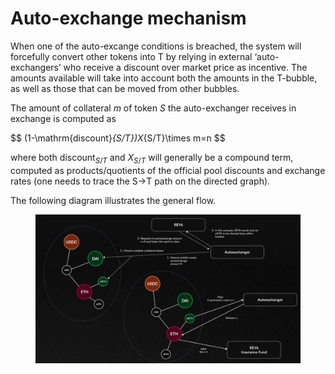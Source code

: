 # Auto-exchange mechanism

When one of the auto-excange conditions is breached, the system will forcefully convert other tokens into T by relying in external ‘auto-exchangers’ who receive a discount over market price as incentive. The amounts available will take into account both the amounts in the T-bubble, as well as those that can be moved from other bubbles.

The amount of collateral $m$ of token $S$ the auto-exchanger receives in exchange is computed as

\$$ (1-\mathrm{discount}_{S/T})X_{S/T}\times m=n \$$

where both $\mathrm{discount}_{S/T}$ and $X_{S/T}$ will generally be a compound term, computed as products/quotients of the official pool discounts and exchange rates (one needs to trace the S→T path on the directed graph).

The following diagram illustrates the general flow.

<figure><img src="../../.gitbook/assets/image (11).png" alt=""><figcaption></figcaption></figure>
